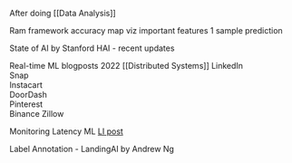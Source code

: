 
After doing [[Data Analysis]]

Ram framework
accuracy
map viz
important features
1 sample prediction

State of AI by Stanford HAI - recent updates

Real-time ML blogposts 2022  [[Distributed Systems]]
LinkedIn  
Snap  
Instacart  
DoorDash  
Pinterest  
Binance
Zillow

Monitoring Latency ML [LI post](https://www.linkedin.com/posts/aurimas-griciunas_mlops-machinelearning-dataengineering-activity-7035877628007874560-EXyk?utm_source=share&utm_medium=member_desktop)

Label Annotation - LandingAI by Andrew Ng